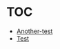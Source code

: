 # TOC

<!-- CZYTELNIK-START -->
- [Another-test](./another-test.md)
- [Test](./test.md)
<!-- CZYTELNIK-END -->